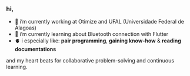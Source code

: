 ### hi,

- 🔭 i’m currently working at Otimize and UFAL (Universidade Federal de Alagoas)
- 🌱 i’m currently learning about Bluetooth connection with Flutter
- 🫀 i especially like: **pair programming**, **gaining know-how** & **reading documentations**

and my heart beats for collaborative problem-solving and continuous learning.
